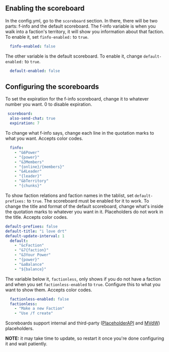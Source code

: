 ## Enabling the scoreboard
In the config.yml, go to the `scoreboard` section. In there, there will be two parts: f-info and the default scoreboard. The f-info variable is when you walk into a faction's territory, it will show you information about that faction. To enable it, set `finfo-enabled:` to `true`.

```yaml
  finfo-enabled: false
```

The other variable is the default scoreboard. To enable it, change `default-enabled:` to `true`.

```yaml
  default-enabled: false
```

## Configuring the scoreboards
To set the expiration for the f-info scoreboard, change it to whatever number you want. 0 to disable expiration.

```yaml
 scoreboard:
  also-send-chat: true
  expiration: 7
```

To change what f-info says, change each line in the quotation marks to what you want. Accepts color codes.

```yaml
  finfo:
    - "&6Power"
    - "{power}"
    - "&3Members"
    - "{online}/{members}"
    - "&4Leader"
    - "{leader}"
    - "&bTerritory"
    - "{chunks}"
```

To show faction relations and faction names in the tablist, set `default-prefixes:` to `true`. The scoreboard must be enabled for it to work. To change the title and format of the default scoreboard, change what's inside the quotation marks to whatever you want in it. Placeholders do not work in the title. Accepts color codes.

```yaml
default-prefixes: false
default-title: "i love drt"
default-update-interval: 1
  default:
    - "&cFaction"
    - "&7{faction}"
    - "&3Your Power"
    - "{power}"
    - "&aBalance"
    - "${balance}"
```

The variable below it, `factionless`, only shows if you do not have a faction and when you set `factionless-enabled` to `true`. Configure this to what you want to show them. Accepts color codes.

```yaml
  factionless-enabled: false
  factionless:
    - "Make a new Faction"
    - "Use /f create"
```

Scoreboards support internal and third-party ([PlaceholderAPI](https://www.spigotmc.org/resources/placeholderapi.6245/) and [MVdW](https://www.spigotmc.org/resources/mvdwplaceholderapi.11182/)) placeholders.

**NOTE:** it may take time to update, so restart it once you're done configuring it and wait patiently.